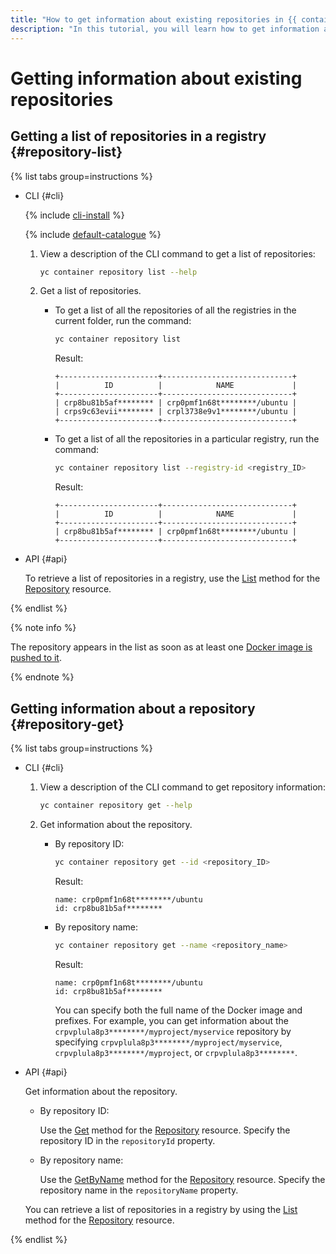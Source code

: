 ```yaml
---
title: "How to get information about existing repositories in {{ container-registry-full-name }}"
description: "In this tutorial, you will learn how to get information about existing repositories in {{ container-registry-name }}."
---
```


# Getting information about existing repositories

## Getting a list of repositories in a registry {#repository-list}

{% list tabs group=instructions %}

- CLI {#cli}

  {% include [cli-install](../../../_includes/cli-install.md) %}

  {% include [default-catalogue](../../../_includes/default-catalogue.md) %}

  1. View a description of the CLI command to get a list of repositories:

     ```bash
     yc container repository list --help
     ```

  1. Get a list of repositories.
     * To get a list of all the repositories of all the registries in the current folder, run the command:

       ```bash
       yc container repository list
       ```

       Result:

       ```text
       +----------------------+-----------------------------+
       |          ID          |            NAME             |
       +----------------------+-----------------------------+
       | crp8bu81b5af******** | crp0pmf1n68t********/ubuntu |
       | crps9c63evii******** | crpl3738e9v1********/ubuntu |
       +----------------------+-----------------------------+
       ```

     * To get a list of all the repositories in a particular registry, run the command:

       ```bash
       yc container repository list --registry-id <registry_ID>
       ```

       Result:

       ```text
       +----------------------+-----------------------------+
       |          ID          |            NAME             |
       +----------------------+-----------------------------+
       | crp8bu81b5af******** | crp0pmf1n68t********/ubuntu |
       +----------------------+-----------------------------+
       ```

- API {#api}

  To retrieve a list of repositories in a registry, use the [List](../../api-ref/Repository/list.md) method for the [Repository](../../api-ref/Repository/) resource.

{% endlist %}

{% note info %}

The repository appears in the list as soon as at least one [Docker image is pushed to it](../docker-image/docker-image-push.md).

{% endnote %}

## Getting information about a repository {#repository-get}

{% list tabs group=instructions %}

- CLI {#cli}

  1. View a description of the CLI command to get repository information:

     ```bash
     yc container repository get --help
     ```

  1. Get information about the repository.
     * By repository ID:

       ```bash
       yc container repository get --id <repository_ID>
       ```

       Result:

       ```text
       name: crp0pmf1n68t********/ubuntu
       id: crp8bu81b5af********
       ```

     * By repository name:

       ```bash
       yc container repository get --name <repository_name>
       ```

       Result:

       ```text
       name: crp0pmf1n68t********/ubuntu
       id: crp8bu81b5af********
       ```

       You can specify both the full name of the Docker image and prefixes. For example, you can get information about the `crpvplula8p3********/myproject/myservice` repository by specifying `crpvplula8p3********/myproject/myservice`, `crpvplula8p3********/myproject`, or `crpvplula8p3********`.

- API {#api}

  Get information about the repository.
  * By repository ID:

    Use the [Get](../../api-ref/Repository/get.md) method for the [Repository](../../api-ref/Repository/) resource. Specify the repository ID in the `repositoryId` property.
  * By repository name:

    Use the [GetByName](../../api-ref/Repository/getByName.md) method for the [Repository](../../api-ref/Repository/) resource. Specify the repository name in the `repositoryName` property.

  You can retrieve a list of repositories in a registry by using the [List](../../api-ref/Repository/list.md) method for the [Repository](../../api-ref/Repository/) resource.

{% endlist %}